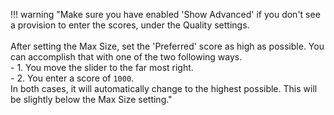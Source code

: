 <!-- markdownlint-disable MD041-->
!!! warning "Make sure you have enabled 'Show Advanced' if you don't see a provision to enter the scores, under the Quality settings.<br><br>After setting the Max Size, set the 'Preferred' score as high as possible. You can accomplish that with one of the two following ways.<br>- 1. You move the slider to the far most right.<br>- 2. You enter a score of `1000`.<br>In both cases, it will automatically change to the highest possible. This will be slightly below the Max Size setting."
<!-- markdownlint-enable MD041-->
